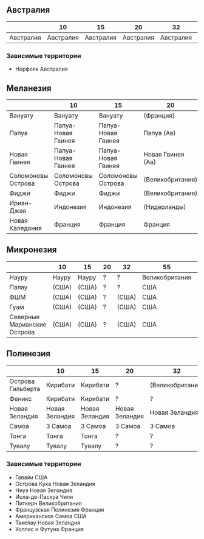 ## Австралия

|           |10         |15         |20         |32         |55         |64         |
|-----------|-----------|-----------|-----------|-----------|-----------|-----------|
|Австралия  |Австралия  |Австралия  |Австралия  |Австралия  |Австралия  |Австралия  |


### Зависимые территории

*   Норфолк Австралия

## Меланезия

|                   |10                 |15                 |20                 |32                 |55             |64             |
|-------------------|-------------------|-------------------|-------------------|-------------------|---------------|---------------|
|Вануату            |Вануату            |Вануату            |(Франция)          |(Франция, Брит)    |Франция        |Франция        |
|Папуа              |Папуа-Новая Гвинея |Папуа-Новая Гвинея |Папуа (Ав)         |Папуа (Ав)         |Австралия      |Австралия      |
|Новая Гвинея       |Папуа-Новая Гвинея |Папуа-Новая Гвинея |Новая Гвинея (Ав)  |Новая Гвинея (Ав)  |Австралия      |Австралия      |
|Соломоновы Острова |Соломоновы Острова |Соломоновы Острова |(Великобритания)   |(Великобритания)   |Великобритания |Великобритания |
|Фиджи              |Фиджи              |Фиджи              |(Великобритания)   |(Великобритания)   |Великобритания |Великобритания |
|Ириан-Джая         |Индонезия          |Индонезия          |(Нидерланды)       |Индонезия          |Нидерланды     |Нидерланды     |
|Новая Каледония    |Франция            |Франция            |Франция            |Франция            |Франция        |Франция        |

## Микронезия

|                               |10     |15     |20 |32     |55             |64             |
|-------------------------------|-------|-------|---|-------|---------------|---------------|
|Науру                          |Науру  |Науру  |?  |?      |Великобритания |Великобритания |
|Палау                          |(США)  |(США)  |?  |?      |США            |США            |
|ФШМ                            |(США)  |(США)  |?  |(США)  |США            |Япония         |
|Гуам                           |(США)  |(США)  |?  |(США)  |США            |США            |
|Северные Марианские Острова    |(США)  |(США)  |?  |(США)  |США            |Япония         |

## Полинезия

|                   |10             |15             |20             |32                 |55             |64             |
|-------------------|---------------|---------------|---------------|-------------------|---------------|---------------|
|Острова Гильберта  |Кирибати       |Кирибати       |?              |(Великобритания)   |Великобритания |Великобритания |
|Феникс             |Кирибати       |Кирибати       |?              |?                  |США            |США            |
|Новая Зеландия     |Новая Зеландия |Новая Зеландия |Новая Зеландия |Новая Зеландия     |Новая Зеландия |Новая Зеландия |
|Самоа              |З Самоа        |З Самоа        |З Самоа        |З Самоа            |США            |США            |
|Тонга              |Тонга          |Тонга          |?              |?                  |Великобритания |Великобритания |
|Тувалу             |Тувалу         |Тувалу         |?              |?                  |Великобритания |Великобритания |

### Зависимые территории

*   Гавайи                  США
*   Острова Кука            Новая Зеландия
*   Ниуэ                    Новая Зеландия
*   Исла-де-Паскуа          Чили
*   Питкерн                 Великобритания
*   Французская Полинезия   Франция
*   Американское Самоа      США
*   Такелау                 Новая Зеландия
*   Уоллис и Футуна         Франция
